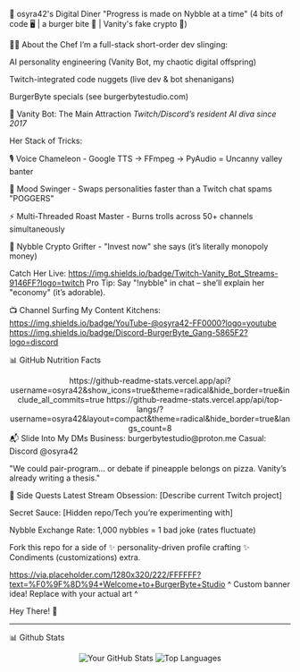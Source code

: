 🍔 osyra42's Digital Diner
"Progress is made on Nybble at a time"
(4 bits of code 🖥️ | a burger bite 🍔 | Vanity's fake crypto 💸)

👨‍🍳 About the Chef
I’m a full-stack short-order dev slinging:

AI personality engineering (Vanity Bot, my chaotic digital offspring)

Twitch-integrated code nuggets (live dev & bot shenanigans)

BurgerByte specials (see burgerbytestudio.com)

👑 Vanity Bot: The Main Attraction
*Twitch/Discord’s resident AI diva since 2017*

Her Stack of Tricks:

🎙️ Voice Chameleon - Google TTS → FFmpeg → PyAudio = Uncanny valley banter

🧠 Mood Swinger - Swaps personalities faster than a Twitch chat spams "POGGERS"

⚡ Multi-Threaded Roast Master - Burns trolls across 50+ channels simultaneously

💎 Nybble Crypto Grifter - "Invest now" she says (it’s literally monopoly money)

Catch Her Live:
https://img.shields.io/badge/Twitch-Vanity_Bot_Streams-9146FF?logo=twitch
Pro Tip: Say "!nybble" in chat – she’ll explain her "economy" (it’s adorable).

📺 Channel Surfing
My Content Kitchens:
https://img.shields.io/badge/YouTube-@osyra42-FF0000?logo=youtube
https://img.shields.io/badge/Discord-BurgerByte_Gang-5865F2?logo=discord

📊 GitHub Nutrition Facts
<div align="center">
https://github-readme-stats.vercel.app/api?username=osyra42&show_icons=true&theme=radical&hide_border=true&include_all_commits=true
https://github-readme-stats.vercel.app/api/top-langs/?username=osyra42&layout=compact&theme=radical&hide_border=true&langs_count=8

</div>
📬 Slide Into My DMs
Business: burgerbytestudio@proton.me
Casual: Discord @osyra42

"We could pair-program... or debate if pineapple belongs on pizza. Vanity’s already writing a thesis."

🍟 Side Quests
Latest Stream Obsession: [Describe current Twitch project]

Secret Sauce: [Hidden repo/Tech you’re experimenting with]

Nybble Exchange Rate: 1,000 nybbles = 1 bad joke (rates fluctuate)

Fork this repo for a side of ✨ personality-driven profile crafting ✨
Condiments (customizations) extra.

https://via.placeholder.com/1280x320/222/FFFFFF?text=%F0%9F%8D%94+Welcome+to+BurgerByte+Studio
^ Custom banner idea! Replace with your actual art ^




Hey There! 👋

---

📊 Github Stats

<div align="center">
  
![Your GitHub Stats](https://github-readme-stats.vercel.app/api?username=osyra42&show_icons=true&theme=radical&hide_border=true&include_all_commits=true) ![Top Languages](https://github-readme-stats.vercel.app/api/top-langs/?username=osyra42&layout=compact&theme=radical&hide_border=true&langs_count=8)

</div>